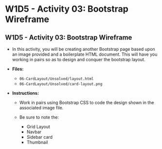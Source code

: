 # W1D5 - Activity 03: Bootstrap Wireframe

## W1D5 - Activity 03: Bootstrap Wireframe

* In this activity, you will be creating another Bootstrap page based upon an image provided and a boilerplate HTML document. This will have you working in pairs so as to design and conquer the bootstrap layout.

* **Files:**

    * `06-CardLayout/Unsolved/layout.html`
    * `06-CardLayout/Unsolved/card-layout.png`
    
* **Instructions:**

  * Work in pairs using Bootstrap CSS to code the design shown in the associated image file.

  * Be sure to note the:

    * Grid Layout
    * Navbar
    * Sidebar card
    * Thumbnail